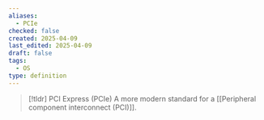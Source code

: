 ```yaml
---
aliases:
  - PCIe
checked: false
created: 2025-04-09
last_edited: 2025-04-09
draft: false
tags:
  - OS
type: definition
---
```

>[!tldr] PCI Express (PCIe)
>A more modern standard for a [[Peripheral component interconnect (PCI)]].

